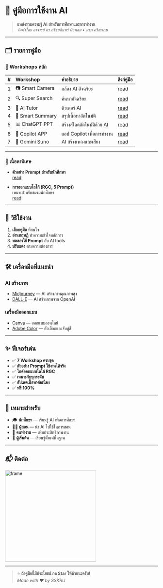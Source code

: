# 🎨 คู่มือการใช้งาน AI

> **แหล่งรวมความรู้ AI สำหรับการศึกษาและการทำงาน**  
> _จัดทำโดย อาจารย์ ดร.กริชบดินทร์ ผิวหอม • มรภ ศรีสะเกษ_

---

## 🗂️ รายการคู่มือ

### 🔗 **Workshops หลัก**

| # | Workshop | คำอธิบาย           | ลิงก์คู่มือ |
|:---------|:---------|:-------------------|:------------|
| 1 |📷 Smart Camera     | กล้อง AI อัจฉริยะ            | [read](https://kritbodin.github.io/AI-SSKRU/smart-camera/index.html) |
| 2 |🔍 Super Search     | ค้นหาอัจฉริยะ                | [read](https://kritbodin.github.io/AI-SSKRU/super-search/index.html) |
| 3 |🤖 AI Tutor         | ติวเตอร์ AI                   | [read](https://kritbodin.github.io/AI-SSKRU/ai-tutor/index.html) |
| 4 | 📄 Smart Summary    | สรุปเนื้อหาอัตโนมัติ         | [read](https://kritbodin.github.io/AI-SSKRU/smart-summary/index.html) |
| 5 | 📊 ChatGPT PPT      | สร้างสไลด์อัตโนมัติด้วย AI    | [read](https://kritbodin.github.io/AI-SSKRU/chatGPT-PPT/index.html) |
| 6 | 🚀 Copilot APP      | แอป Copilot เพื่อการทำงาน      | [read](https://kritbodin.github.io/AI-SSKRU/MS-Copilot-app/index.html) |
| 7 | 🎵 Gemini Suno      | AI สร้างเพลงและเสียง           | [read](https://kritbodin.github.io/AI-SSKRU/Gemin-Suno/index.html) |

---

### 🎯 **เนื้อหาพิเศษ**

- **ตัวอย่าง Prompt สำหรับนักศึกษา**  
  [read](https://kritbodin.github.io/AI-SSKRU/Prompt-ST/index.html)

- **การออกแบบโลโก้ (RGC, 5 Prompt)**  
  เหมาะสำหรับชมรมนักศึกษา  
  [read](./logo-design/)

---

## 🚀 วิธีใช้งาน

1. **เลือกคู่มือ** ที่สนใจ
2. **อ่านทฤษฎี** ทำความเข้าใจหลักการ
3. **ทดลองใช้ Prompt** กับ AI tools
4. **ปรับแต่ง** ตามความต้องการ

---

## 🛠️ เครื่องมือที่แนะนำ

### AI สร้างภาพ
- [Midjourney](https://midjourney.com) — AI สร้างภาพคุณภาพสูง  
- [DALL-E](https://openai.com/dall-e-2) — AI สร้างภาพจาก OpenAI  

### เครื่องมือออกแบบ
- [Canva](https://canva.com) — ออกแบบออนไลน์  
- [Adobe Color](https://color.adobe.com) — ตัวเลือกและจับคู่สี  

---

## ✨ ฟีเจอร์เด่น

- ✅ **7 Workshop ครบชุด**
- ✅ **ตัวอย่าง Prompt ใช้งานได้จริง**
- ✅ **ไกด์ออกแบบโลโก้ RGC**
- ✅ **เหมาะกับทุกระดับ**
- ✅ **อัปเดตเนื้อหาต่อเนื่อง**
- ✅ **ฟรี 100%**

---

## 👤 เหมาะสำหรับ

- 🎓 **นักศึกษา** — เรียนรู้ AI เพื่อการศึกษา  
- 👨‍🏫 **ผู้สอน** — นำ AI ไปใช้ในการสอน  
- 💼 **คนทำงาน** — เพิ่มประสิทธิภาพงาน  
- 🚀 **ผู้เริ่มต้น** — เรียนรู้ตั้งแต่พื้นฐาน

---

## 📬 ติดต่อ
<img width="300" height="300" alt="frame" src="https://github.com/user-attachments/assets/d362c2a5-99c8-4d49-89e3-dc130777e205" />


---

> ⭐ **ถ้าคู่มือนี้มีประโยชน์ กด Star ให้ด้วยนะครับ!**  
> _Made with ❤️ by SSKRU_
